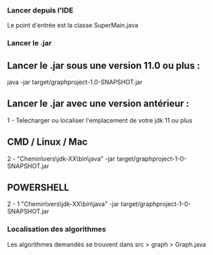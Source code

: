 ### Lancer depuis l'IDE
Le point d'entrée est la classe SuperMain.java


### Lancer le .jar
## Lancer le .jar sous une version 11.0 ou plus : 

java -jar target/graphproject-1.0-SNAPSHOT.jar

## Lancer le .jar avec une version antérieur :
1 - Telecharger ou localiser l'emplacement de votre jdk 11 ou plus

## CMD / Linux / Mac
2 - "Chemin\vers\jdk-XX\bin\java" -jar target/graphproject-1-0-SNAPSHOT.jar

## POWERSHELL 
2 - 1 "Chemin\vers\jdk-XX\bin\java" -jar target/graphproject-1-0-SNAPSHOT.jar 

### Localisation des algorithmes

Les algorithmes demandés se trouvent dans src > graph > Graph.java
